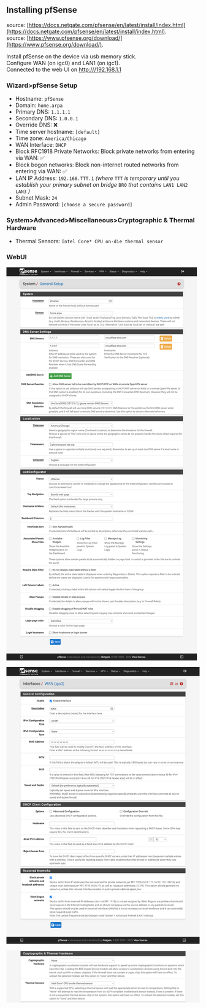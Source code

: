 ## Installing pfSense

source: [https://docs.netgate.com/pfsense/en/latest/install/index.html](https://docs.netgate.com/pfsense/en/latest/install/index.html).  
source: [https://www.pfsense.org/download/](https://www.pfsense.org/download/).  

Install pfSense on the device via usb memory stick.  
Configure WAN (on igc0) and LAN1 (on igc1).  
Connected to the web UI on [http:///192.168.1.1](http://192.168.1.1)  

### Wizard>pfSense Setup
* Hostname: ``pfSense``
* Domain: ``home.arpa``
* Primary DNS: ``1.1.1.1``
* Secondary DNS: ``1.0.0.1``
* Override DNS: :x:
* Time server hostname: ``[default]``
* Time zone: ``America/Chicago``
* WAN Interface: ``DHCP``
* Block RFC1918 Private Networks: Block private networks from entering via WAN: :white_check_mark:
* Block bogon networks: Block non-internet routed networks from entering via WAN: :white_check_mark:
* LAN IP Address: ``192.168.TTT.1`` *(where* ``TTT`` *is temporary until you establish your primary subnet on bridge* ``BR0`` *that contains* ``LAN1 LAN2 LAN3`` *)*
* Subnet Mask: ``24``
* Admin Password: ``[choose a secure password]``

### System>Advanced>Miscellaneous>Cryptographic & Thermal Hardware

* Thermal Sensors: ``Intel Core* CPU on-die thermal sensor``

### WebUI

![alt text](general.jpg "general")

![alt text](wan.jpg "wan")

![alt text](thermal.jpg "thermal")
